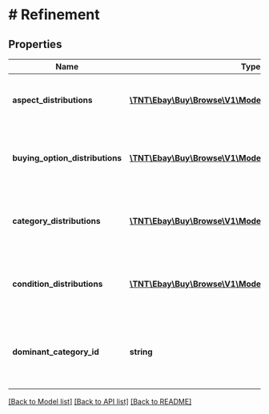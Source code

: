 # # Refinement

## Properties

Name | Type | Description | Notes
------------ | ------------- | ------------- | -------------
**aspect_distributions** | [**\TNT\Ebay\Buy\Browse\V1\Model\AspectDistribution[]**](AspectDistribution.md) | An array of containers for the all the aspect refinements. | [optional]
**buying_option_distributions** | [**\TNT\Ebay\Buy\Browse\V1\Model\BuyingOptionDistribution[]**](BuyingOptionDistribution.md) | An array of containers for the all the buying option refinements. | [optional]
**category_distributions** | [**\TNT\Ebay\Buy\Browse\V1\Model\CategoryDistribution[]**](CategoryDistribution.md) | An array of containers for the all the category refinements. | [optional]
**condition_distributions** | [**\TNT\Ebay\Buy\Browse\V1\Model\ConditionDistribution[]**](ConditionDistribution.md) | An array of containers for the all the condition refinements. | [optional]
**dominant_category_id** | **string** | The identifier of the category that most of the items are part of. | [optional]

[[Back to Model list]](../../README.md#models) [[Back to API list]](../../README.md#endpoints) [[Back to README]](../../README.md)
